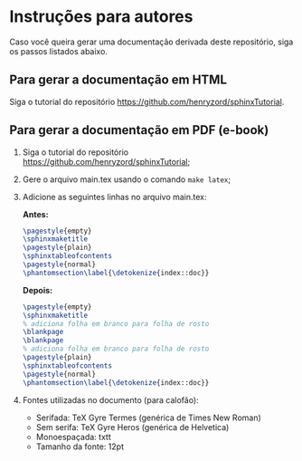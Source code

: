 # Instruções para autores

Caso você queira gerar uma documentação derivada deste repositório, siga os passos listados abaixo.

## Para gerar a documentação em HTML

Siga o tutorial do repositório https://github.com/henryzord/sphinxTutorial.

## Para gerar a documentação em PDF (e-book)

1. Siga o tutorial do repositório https://github.com/henryzord/sphinxTutorial;
2. Gere o arquivo main.tex usando o comando `make latex`;
3. Adicione as seguintes linhas no arquivo main.tex:
   
   **Antes:**

   ```latex
   \pagestyle{empty}
   \sphinxmaketitle
   \pagestyle{plain}
   \sphinxtableofcontents
   \pagestyle{normal}
   \phantomsection\label{\detokenize{index::doc}}
   ```
   
   **Depois:**

   ```latex
   \pagestyle{empty}
   \sphinxmaketitle
   % adiciona folha em branco para folha de rosto
   \blankpage
   \blankpage
   % adiciona folha em branco para folha de rosto
   \pagestyle{plain}
   \sphinxtableofcontents
   \pagestyle{normal}
   \phantomsection\label{\detokenize{index::doc}}
   ```
   
4. Fontes utilizadas no documento (para calofão):
   
   * Serifada: TeX Gyre Termes (genérica de Times New Roman)
   * Sem serifa: TeX Gyre Heros (genérica de Helvetica)
   * Monoespaçada: txtt
   * Tamanho da fonte: 12pt
   